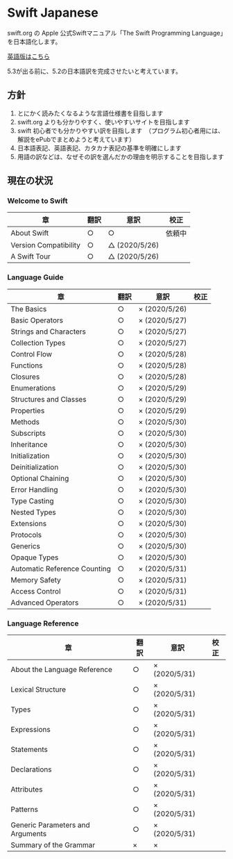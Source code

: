 # Swift Japanese

swift.org の Apple 公式Swiftマニュアル「The Swift Programming Language」を日本語化します。

[英語版はこちら](https://docs.swift.org/swift-book/)

5.3が出る前に、5.2の日本語訳を完成させたいと考えています。

## 方針

1. とにかく読みたくなるような言語仕様書を目指します
1. swift.org よりも分かりやすく、使いやすいサイトを目指します
1. swift 初心者でも分かりやすい訳を目指します　（プログラム初心者用には、解説をePubでまとめようと考えています）
1. 日本語表記、英語表記、カタカナ表記の基準を明確にします
1. 用語の訳などは、なぜその訳を選んだかの理由を明示することを目指します

## 現在の状況

### Welcome to Swift

| 章 | 翻訳 | 意訳 | 校正 |
| --- | --- | --- | --- |
| About Swift | ○ | ○ | 依頼中 |
| Version Compatibility | ○ | △ (2020/5/26) |  |
| A Swift Tour | ○ | △ (2020/5/26) |  |

### Language Guide

| 章 | 翻訳 | 意訳 | 校正 |
| --- | --- | --- | --- |
| The Basics | ○ | × (2020/5/26) |  |
| Basic Operators | ○ | × (2020/5/27) |  |
| Strings and Characters | ○ | × (2020/5/27) |  |
| Collection Types | ○ | × (2020/5/27) |  |
| Control Flow | ○ | × (2020/5/28) |  |
| Functions | ○ | × (2020/5/28) |  |
| Closures | ○ | × (2020/5/28) |  |
| Enumerations | ○ | × (2020/5/29) |  |
| Structures and Classes | ○ | × (2020/5/29) |  |
| Properties | ○ | × (2020/5/29) |  |
| Methods | ○ | × (2020/5/30) |  |
| Subscripts | ○ | × (2020/5/30) |  |
| Inheritance | ○ | × (2020/5/30) |  |
| Initialization | ○ | × (2020/5/30) |  |
| Deinitialization | ○ | × (2020/5/30) |  |
| Optional Chaining | ○ | × (2020/5/30) |  |
| Error Handling | ○ | × (2020/5/30) |  |
| Type Casting | ○ | × (2020/5/30) |  |
| Nested Types | ○ | × (2020/5/30) |  |
| Extensions | ○ | × (2020/5/30) |  |
| Protocols | ○ | × (2020/5/30) |  |
| Generics | ○ | × (2020/5/30) |  |
| Opaque Types | ○ | × (2020/5/30) |  |
| Automatic Reference Counting | ○ | × (2020/5/31) |  |
| Memory Safety | ○ | × (2020/5/31) |  |
| Access Control | ○ | × (2020/5/31) |  |
| Advanced Operators | ○ | × (2020/5/31) |  |

### Language Reference

| 章 | 翻訳 | 意訳 | 校正 |
| --- | --- | --- | --- |
| About the Language Reference | ○ | × (2020/5/31) |  |
| Lexical Structure | ○ | × (2020/5/31) |  |
| Types | ○ | × (2020/5/31) |  |
| Expressions | ○ | × (2020/5/31) |  |
| Statements | ○ | × (2020/5/31) |  |
| Declarations | ○ | × (2020/5/31) |  |
| Attributes | ○ | × (2020/5/31) |  |
| Patterns | ○ | × (2020/5/31) |  |
| Generic Parameters and Arguments | ○ | × (2020/5/31) |  |
| Summary of the Grammar | × | × |  |





